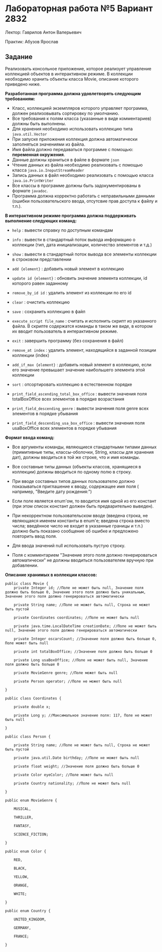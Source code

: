 # Лабораторная работа №5 Вариант 2832

Лектор: Гаврилов Антон Валерьевич

Практик: Абузов Ярослав

## Задание

Реализовать консольное приложение, которое реализует управление коллекцией объектов в интерактивном режиме.
В коллекции необходимо хранить объекты класса Movie, описание которого приведено ниже.

**Разработанная программа должна удовлетворять следующим требованиям:**

- Класс, коллекцией экземпляров которого управляет программа, должен реализовывать сортировку по умолчанию.
- Все требования к полям класса (указанные в виде комментариев) должны быть выполнены.
- Для хранения необходимо использовать коллекцию типа `java.util.Vector`
- При запуске приложения коллекция должна автоматически заполняться значениями из файла.
- Имя файла должно передаваться программе с помощью: **переменная окружения**.
- Данные должны храниться в файле в формате `json`
- Чтение данных из файла необходимо реализовать с помощью класса `java.io.InoputStreamReader`
- Запись данных в файл необходимо реализовать с помощью класса `java.io.PrintWriter`
- Все классы в программе должны быть задокументированы в формате `javadoc`.
- Программа должна корректно работать с неправильными данными (ошибки пользовательского ввода, отсутсвие прав доступа к
  файлу и т.п.).

**В интерактивном режиме программа должна поддерживать выполнение следующих команд:**

- `help` : вывести справку по доступным командам

- `info` : вывести в стандартный поток вывода информацию о коллекции (тип, дата инициализации, количество элементов и
  т.д.)

- `show` : вывести в стандартный поток вывода все элементы коллекции в строковом представлении

- `add {element}` : добавить новый элемент в коллекцию

- `update id {element}` : обновить значение элемента коллекции, id которого равен заданному

- `remove_by_id id` : удалить элемент из коллекции по его id

- `clear` : очистить коллекцию

- `save` : сохранить коллекцию в файл

- `execute_script file_name` : считать и исполнить скрипт из указанного файла. В скрипте содержатся команды в таком же
  виде, в котором их вводит пользователь в интерактивном режиме.

- `exit` : завершить программу (без сохранения в файл)

- `remove_at index` : удалить элемент, находящийся в заданной позиции коллекции (index)

- `add_if_max {element}` : добавить новый элемент в коллекцию, если его значение превышает значение наибольшего элемента
  этой коллекции

- `sort` : отсортировать коллекцию в естественном порядке

- `print_field_ascending_total_box_office` : вывести значения поля totalBoxOffice всех элементов в порядке возрастания

- `print_field_descending_genre` : вывести значения поля genre всех элементов в порядке убывания

- `print_field_descending_usa_box_office` : вывести значения поля usaBoxOffice всех элементов в порядке убывания

**Формат ввода команд:**

- Все аргументы команды, являющиеся стандартными типами данных (примитивные типы, классы-оболочки, String, классы для
  хранения дат), должны вводиться в той же строке, что и имя команды.

- Все составные типы данных (объекты классов, хранящиеся в коллекции) должны вводиться по одному полю в строку.

- При вводе составных типов данных пользователю должно показываться приглашение к вводу, содержащее имя поля (
  например, "Введите дату рождения:")

- Если поле является enum'ом, то вводится имя одной из его констант (при этом список констант должен быть предварительно
  выведен).

- При некорректном пользовательском вводе (введена строка, не являющаяся именем константы в enum'е; введена строка
  вместо числа; введённое число не входит
  в указанные границы и т.п.) должно быть показано сообщение об ошибке и предложено повторить ввод поля.

- Для ввода значений null использовать пустую строку.

- Поля с комментарием "Значение этого поля должно генерироваться автоматически" не должны вводиться пользователем
  вручную при добавлении.

**Описание хранимых в коллекции классов:**

```
public class Movie {
    private Integer id; //Поле не может быть null, Значение поля должно быть больше 0, Значение этого поля должно быть уникальным, Значение этого поля должно генерироваться автоматически
    
    private String name; //Поле не может быть null, Строка не может быть пустой   
    
    private Coordinates coordinates; //Поле не может быть null
    
    private java.time.LocalDateTime creationDate; //Поле не может быть null, Значение этого поля должно генерироваться автоматически
  
    private Integer oscarsCount; //Значение поля должно быть больше 0, Поле может быть null
    
    private int totalBoxOffice; //Значение поля должно быть больше 0
    
    private Long usaBoxOffice; //Поле не может быть null, Значение поля должно быть больше 0
    
    private MovieGenre genre; //Поле может быть null
    
    private Person operator; //Поле не может быть null

}
```
```
public class Coordinates {

    private double x;
    
    private Long y; //Максимальное значение поля: 117, Поле не может быть null

}
```
```
public class Person {

    private String name; //Поле не может быть null, Строка не может быть пустой
    
    private java.util.Date birthday; //Поле не может быть null
    
    private float weight; //Значение поля должно быть больше 0
    
    private Color eyeColor; //Поле может быть null
    
    private Country nationality; //Поле не может быть null

}
```
```
public enum MovieGenre {

    MUSICAL,
    
    THRILLER,
    
    FANTASY,
    
    SCIENCE_FICTION;

}

```
```
public enum Color {

    RED,
    
    BLACK,
    
    YELLOW,
    
    ORANGE,
    
    WHITE;

}

```
```
public enum Country {

    UNITED_KINGDOM,
    
    GERMANY,
    
    FRANCE;

}

```
